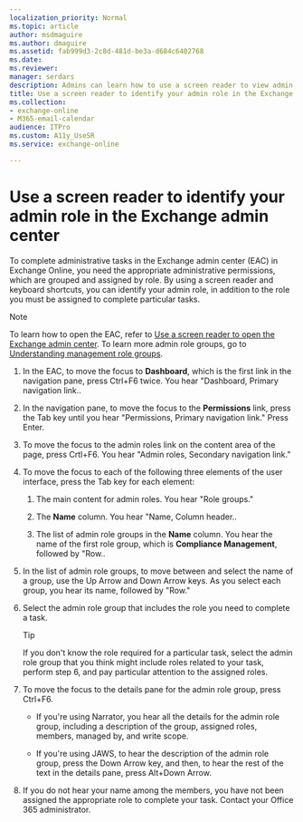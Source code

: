 ```yaml
---
localization_priority: Normal
ms.topic: article
author: msdmaguire
ms.author: dmaguire
ms.assetid: fab999d3-2c8d-481d-be3a-d684c6402768
ms.date: 
ms.reviewer: 
manager: serdars
description: Admins can learn how to use a screen reader to view admin role groups in the Exchange admin center (EAC) in Exchange Online.
title: Use a screen reader to identify your admin role in the Exchange admin center
ms.collection: 
- exchange-online
- M365-email-calendar
audience: ITPro
ms.custom: A11y_UseSR
ms.service: exchange-online

---
```


# Use a screen reader to identify your admin role in the Exchange admin center

To complete administrative tasks in the Exchange admin center (EAC) in Exchange Online, you need the appropriate administrative permissions, which are grouped and assigned by role. By using a screen reader and keyboard shortcuts, you can identify your admin role, in addition to the role you must be assigned to complete particular tasks.

> [!NOTE]
> To learn how to open the EAC, refer to [Use a screen reader to open the Exchange admin center](use-screen-reader-to-open-exchange-admin-center.md). To learn more admin role groups, go to [Understanding management role groups](https://go.microsoft.com/fwlink/p/?LinkId=798789).

1. In the EAC, to move the focus to **Dashboard**, which is the first link in the navigation pane, press Ctrl+F6 twice. You hear "Dashboard, Primary navigation link..

2. In the navigation pane, to move the focus to the **Permissions** link, press the Tab key until you hear "Permissions, Primary navigation link." Press Enter.

3. To move the focus to the admin roles link on the content area of the page, press Crtl+F6. You hear "Admin roles, Secondary navigation link."

4. To move the focus to each of the following three elements of the user interface, press the Tab key for each element:

   1. The main content for admin roles. You hear "Role groups."

   2. The **Name** column. You hear "Name, Column header..

   3. The list of admin role groups in the **Name** column. You hear the name of the first role group, which is **Compliance Management**, followed by "Row..

5. In the list of admin role groups, to move between and select the name of a group, use the Up Arrow and Down Arrow keys. As you select each group, you hear its name, followed by "Row."

6. Select the admin role group that includes the role you need to complete a task.

   > [!TIP]
   > If you don't know the role required for a particular task, select the admin role group that you think might include roles related to your task, perform step 6, and pay particular attention to the assigned roles.

7. To move the focus to the details pane for the admin role group, press Ctrl+F6.

   - If you're using Narrator, you hear all the details for the admin role group, including a description of the group, assigned roles, members, managed by, and write scope.

   - If you're using JAWS, to hear the description of the admin role group, press the Down Arrow key, and then, to hear the rest of the text in the details pane, press Alt+Down Arrow.

8. If you do not hear your name among the members, you have not been assigned the appropriate role to complete your task. Contact your Office 365 administrator.
